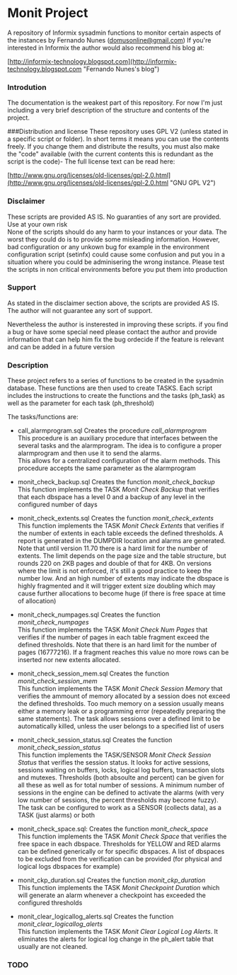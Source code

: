 # Monit Project

A repository of Informix sysadmin functions to monitor certain aspects of the instances by Fernando Nunes (domusonline@gmail.com)
If you're interested in Informix the author would also recommend his blog at:

[http://informix-technology.blogspot.com](http://informix-technology.blogspot.com "Fernando Nunes's blog")

### Introdution

The documentation is the weakest part of this repository. For now I'm just including a very brief description of the structure and contents of the project.

###Distribution and license
These repository uses GPL V2 (unless stated in a specific script or folder). In short terms it means you can use the contents freely. If you change them and distribute the results, you must also make the "code" available (with the current contents this is redundant as the script is the code)- The full license text can be read here:

[http://www.gnu.org/licenses/old-licenses/gpl-2.0.html](http://www.gnu.org/licenses/old-licenses/gpl-2.0.html "GNU GPL V2")

### Disclaimer

These scripts are provided AS IS. No guaranties of any sort are provided. Use at your own risk<br/>
None of the scripts should do any harm to your instances or your data. The worst they could do is to provide some misleading information.
However, bad configuration or any unkown bug for example in the environment configuration script (setinfx) could cause some confusion and put you in a situation where you could be adminisering the wrong instance.
Please test the scripts in non critical environments before you put them into production

### Support

As stated in the disclaimer section above, the scripts are provided AS IS. The author will not guarantee any sort of support.

Nevertheless the author is insterested in improving these scripts. if you find a bug or have some special need please contact the author and provide information that can help him fix the bug ordecide if the feature is relevant and can be added in a future version

### Description

These project refers to a series of functions to be created in the sysadmin database. These functions are then used to create TASKS.
Each script includes the instructions to create the functions and the tasks (ph_task) as well as the parameter for each task (ph_threshold)

The tasks/functions are:

* call_alarmprogram.sql
   Creates the procedure _call_alarmprogram_  
   This procedure is an auxiliary procedure that interfaces between the several tasks and the alarmprogram. The idea is to configure a proper alarmprogram and then use it to send the alarms.  
   This allows for a centralized configuration of the alarm methods. This procedure accepts the same parameter as the alarmprogram

* monit_check_backup.sql
   Creates the function _monit_check_backup_  
   This function implements the TASK _Monit Check Backup_ that verifies that each dbspace has a level 0 and a backup of any level in the configured number of days

* monit_check_extents.sql
   Creates the function _monit_check_extents_  
   This function implements the TASK _Monit Check Extents_ that verifies if the number of extents in each table exceeds the defined thresholds. A report is generated in the DUMPDIR location and alarms are generated. Note that until version 11.70 there is a hard limit for the number of extents. The limit depends on the page size and the table structure, but rounds 220 on 2KB pages and double of that for 4KB. On versions where the limit is not enforced, it's still a good practice to keep the number low. And an high number of extents may indicate the dbspace is highly fragmented and it will trigger extent size doubling which may cause further allocations to become huge (if there is free space at time of allocation)

* monit_check_numpages.sql
   Creates the function _monit_check_numpages_  
   This function implements the TASK _Monit Check Num Pages_ that verifies if the number of pages in each table fragment exceed the defined thresholds. Note that there is an hard limit for the number of pages (16777216). If a fragment reaches this value no more rows can be inserted nor new extents allocated.

* monit_check_session_mem.sql
   Creates the function _monit_check_session_mem_  
   This function implements the TASK _Monit Check Session Memory_ that verifies the ammount of memory allocated by a session does not exceed the defined thresholds. Too much memory on a session usually means either a memory leak or a programming error (repeatedly preparing the same statements). The task allows sessions over a defined limit to be automatically killed, unless the user belongs to a specified list of users

* monit_check_session_status.sql
   Creates the function _monit_check_session_status_  
   This function implements the TASK/SENSOR _Monit Check Session Status_ that verifies the session status. It looks for active sessions, sessions waiting on buffers, locks, logical log buffers, transaction slots and mutexes. Thresholds (both absoulte and percent) can be given for all these as well as for total number of sessions. A minimum number of sessions in the engine can be defined to activate the alarms (with very low number of sessions, the percent thresholds may become fuzzy). The task can be configured to work as a SENSOR (collects data), as a TASK (just alarms) or both

* monit_check_space.sql:
   Creates the function _monit_check_space_  
   This function implements the TASK _Monit Check Space_ that verifies the free space in each dbspace. Thresholds for YELLOW and RED alarms can be defined generically or for specific dbspaces. A list of dbspaces to be excluded from the verification can be provided (for physical and logical logs dbspaces for example)

* monit_ckp_duration.sql
   Creates the function _monit_ckp_duration_  
   This function implements the TASK _Monit Checkpoint Duration_ which will generate an alarm whenever a checkpoint has exceeded the configured thresholds

* monit_clear_logicallog_alerts.sql
   Creates the function _monit_clear_logicallog_alerts_  
   This function implements the TASK _Monit Clear Logical Log Alerts_. It eliminates the alerts for logical log change in the ph_alert table that usually are not cleaned.
 
### TODO

